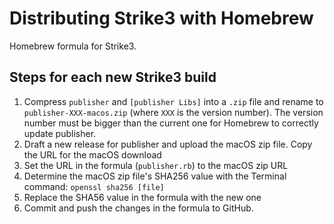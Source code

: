 # Distributing Strike3 with Homebrew
Homebrew formula for Strike3.

## Steps for each new Strike3 build
1. Compress `publisher` and `[publisher Libs]` into a `.zip` file and rename to `publisher-XXX-macos.zip` (where `XXX` is the version number). The version number must be bigger than the current one for Homebrew to correctly update publisher.
2. Draft a new release for publisher and upload the macOS zip file. Copy the URL for the macOS download
3. Set the URL in the formula (`publisher.rb`) to the macOS zip URL
4. Determine the macOS zip file's SHA256 value with the Terminal command: `openssl sha256 [file]`
5. Replace the SHA56 value in the formula with the new one
6. Commit and push the changes in the formula to GitHub.
